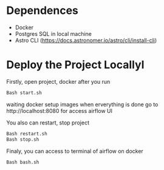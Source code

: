 Dependences
================
* Docker
* Postgres SQL in local machine
* Astro CLI (https://docs.astronomer.io/astro/cli/install-cli)


Deploy the Project Locallyl
===========================
Firstly, open project, docker after you run
```bash
Bash start.sh
```
waiting docker setup images when erverything is done go to http://localhost:8080 for access airflow UI

You also can restart, stop project
```bash
Bash restart.sh
Bash stop.sh
```

Finaly, you can access to terminal of airflow on docker
```bash
Bash bash.sh
```

